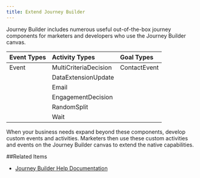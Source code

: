 ```yaml
---
title: Extend Journey Builder
---
```


Journey Builder includes numerous useful out-of-the-box journey components for marketers and developers who use the Journey Builder canvas.

<table class="table table-hover">
<thead align="left">
<tr>
<th>Event Types</th>
<th>Activity Types</th>
<th>Goal Types</th>
</tr>
</thead>
<tbody>
<tr>
<td>Event</td>
<td>MultiCriteriaDecision</td>
<td>ContactEvent</td>
</tr>
<tr>
<td></td>
<td>DataExtensionUpdate</td>
<td></td>
</tr>
<tr>
<td></td>
<td>Email</td>
<td></td>
</tr>
<tr>
<td></td>
<td>EngagementDecision</td>
<td></td>
</tr>
<tr>
<td></td>
<td>RandomSplit</td>
<td></td>
</tr>
<tr>
<td></td>
<td>Wait</td>
<td></td>
</tr>
</tbody>
</table>

When your business needs expand beyond these components, develop custom events and activities. Marketers then use these custom activities and events on the Journey Builder canvas to extend the native capabilities.

##Related Items
* [Journey Builder Help Documentation](https://help.salesforce.com/articleView?id=mc_jb_get_started_with_journey_builder.htm&type=5)
